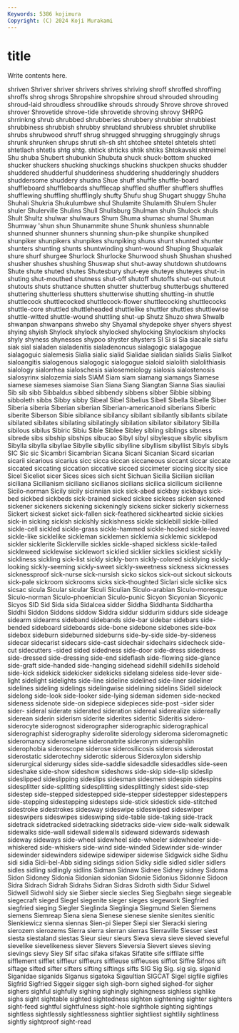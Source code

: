 ```yaml
---
Keywords: 5386 kojimura
Copyright: (C) 2024 Koji Murakami
---
```


# title

Write contents here.



shriven Shriver
shriver shrivers shrives shriving shroff shroffed shroffing shroffs shrog shrogs
Shropshire shropshire shroud shrouded shrouding shroud-laid shroudless shroudlike shrouds shroudy
Shrove shrove shroved shrover Shrovetide shrove-tide shrovetide shroving shrovy SHRPG
shrrinkng shrub shrubbed shrubberies shrubbery shrubbier shrubbiest shrubbiness shrubbish shrubby
shrubland shrubless shrublet shrublike shrubs shrubwood shruff shrug shrugged shrugging
shruggingly shrugs shrunk shrunken shrups shruti sh-sh sht shtchee shtetel
shtetels shtetl shtetlach shtetls shtg shtg. shtick shticks shtik shtiks
Shtokavski shtreimel Shu shuba Shubert shubunkin Shubuta shuck shuck-bottom shucked
shucker shuckers shucking shuckings shuckins shuckpen shucks shudder shuddered shudderful
shudderiness shuddering shudderingly shudders shuddersome shuddery shudna Shue shuff shuffle
shuffle-board shuffleboard shuffleboards shufflecap shuffled shuffler shufflers shuffles shufflewing shuffling
shufflingly shufty Shufu shug Shugart shuggy Shuha Shuhali Shukria Shukulumbwe
shul Shulamite Shulamith Shulem Shuler shuler Shulerville Shulins Shull Shullsburg
Shulman shuln Shulock shuls Shult Shultz shulwar shulwaurs Shum Shuma
shumac shumal Shuman Shumway 'shun shun Shunammite shune Shunk shunless
shunnable shunned shunner shunners shunning shun-pike shunpike shunpiked shunpiker shunpikers
shunpikes shunpiking shuns shunt shunted shunter shunters shunting shunts shuntwinding
shunt-wound Shuping Shuqualak shure shurf shurgee Shurlock Shurlocke Shurwood shush
Shushan shushed shusher shushes shushing Shuswap shut shut-away shutdown shutdowns
Shute shute shuted shutes Shutesbury shut-eye shuteye shuteyes shut-in shuting
shut-mouthed shutness shut-off shutoff shutoffs shut-out shutout shutouts shuts shuttance
shutten shutter shutterbug shutterbugs shuttered shuttering shutterless shutters shutterwise shutting
shutting-in shuttle shuttlecock shuttlecocked shuttlecock-flower shuttlecocking shuttlecocks shuttle-core shuttled shuttleheaded
shuttlelike shuttler shuttles shuttlewise shuttle-witted shuttle-wound shuttling shut-up Shutz Shuzo
shwa Shwalb shwanpan shwanpans shwebo shy Shyamal shydepoke shyer shyers
shyest shying shyish Shylock shylock shylocked shylocking Shylockism shylocks shyly
shyness shynesses shypoo shyster shysters SI Si si Sia siacalle
siafu siak sial sialaden sialadenitis sialadenoncus sialagogic sialagogue sialagoguic sialemesis
Sialia sialic sialid Sialidae sialidan sialids Sialis Sialkot sialoangitis sialogenous
sialogogic sialogogue sialoid sialolith sialolithiasis sialology sialorrhea sialoschesis sialosemeiology sialosis
sialostenosis sialosyrinx sialozemia sials SIAM Siam siam siamang siamangs Siamese
siamese siameses siamoise Sian Siana Siang Siangtan Sianna Sias siauliai
Sib sib sibb Sibbaldus sibbed sibbendy sibbens sibber Sibbie sibbing
sibboleth sibbs Sibby sibby Sibeal Sibel Sibelius Sibell Sibella Sibelle
Siber Siberia siberia Siberian siberian Siberian-americanoid siberians Siberic siberite Siberson
Sibie sibilance sibilancy sibilant sibilantly sibilants sibilate sibilated sibilates sibilating
sibilatingly sibilation sibilator sibilatory Sibilla sibilous sibilus Sibiric Sibiu Sible
Siblee Sibley sibling siblings sibness sibrede sibs sibship sibships sibucao
Sibyl sibyl sibylesque sibylic sibylism Sibylla sibylla sibyllae Sibylle sibyllic
sibylline sibyllism sibyllist Sibyls sibyls SIC Sic sic Sicambri Sicambrian
Sicana Sicani Sicanian Sicard sicarian sicarii sicarious sicarius sicc sicca
siccan siccaneous siccant siccar siccate siccated siccating siccation siccative sicced
siccimeter siccing siccity sice Sicel Siceliot sicer Sices sices sich
sicht Sichuan Sicilia Sicilian sicilian siciliana Sicilianism siciliano sicilianos sicilians
sicilica sicilicum sicilienne Sicilo-norman Sicily sicily sicinnian sick sick-abed sickbay
sickbays sick-bed sickbed sickbeds sick-brained sicked sickee sickees sicken sickened
sickener sickeners sickening sickeningly sickens sicker sickerly sickerness Sickert sickest
sicket sick-fallen sick-feathered sickhearted sickie sickies sick-in sicking sickish sickishly
sickishness sickle sicklebill sickle-billed sickle-cell sickled sickle-grass sickle-hammed sickle-hocked sickle-leaved
sickle-like sicklelike sickleman sicklemen sicklemia sicklemic sicklepod sickler sicklerite Sicklerville
sickles sickle-shaped sickless sickle-tailed sickleweed sicklewise sicklewort sicklied sicklier sicklies
sickliest sicklily sickliness sickling sick-list sickly sickly-born sickly-colored sicklying sickly-looking
sickly-seeming sickly-sweet sickly-sweetness sickness sicknesses sicknessproof sick-nurse sick-nursish sicko sickos
sick-out sickout sickouts sick-pale sickroom sickrooms sicks sick-thoughted Siclari sicle
siclike sics sicsac sicula Sicular sicular Siculi Siculian Siculo-arabian Siculo-moresque
Siculo-norman Siculo-phoenician Siculo-punic Sicyon Sicyonian Sicyonic Sicyos SID Sid Sida
sida Sidalcea sidder Siddha Siddhanta Siddhartha Siddhi Siddon Siddons siddow
Siddra siddur siddurim siddurs side sideage sidearm sidearms sideband sidebands
side-bar sidebar sidebars side-bended sideboard sideboards side-bone sidebone sidebones side-box
sidebox sideburn sideburned sideburns side-by-side side-by-sideness sidecar sidecarist sidecars side-cast
sidechair sidechairs sidecheck side-cut sidecutters -sided sided sidedness side-door side-dress
sidedress side-dressed side-dressing side-end sideflash side-flowing side-glance side-graft side-handed side-hanging
sidehead sidehill sidehills sidehold side-kick sidekick sidekicker sidekicks sidelang sideless
side-lever side-light sidelight sidelights side-line sideline sidelined side-liner sideliner sidelines
sideling sidelings sidelingwise sidelining sidelins Sidell sidelock sidelong side-look side-looker
side-lying sideman sidemen side-necked sideness sidenote side-on sidepiece sidepieces side-post
-sider sider sider- sideral siderate siderated sideration sidereal siderealize sidereally
siderean siderin siderism siderite siderites sideritic Sideritis sidero- siderocyte siderognost
siderographer siderographic siderographical siderographist siderography siderolite siderology sideroma sideromagnetic sideromancy
sideromelane sideronatrite sideronym siderophilin siderophobia sideroscope siderose siderosilicosis siderosis siderostat
siderostatic siderotechny siderotic siderous Sideroxylon sidership siderurgical siderurgy sides side-saddle
sidesaddle sidesaddles side-seen sideshake side-show sideshow sideshows side-skip side-slip sideslip
sideslipped sideslipping sideslips sidesman sidesmen sidespin sidespins sidesplitter side-splitting sidesplitting
sidesplittingly sidest side-step sidestep side-stepped sidestepped side-stepper sidestepper sidesteppers side-stepping
sidestepping sidesteps side-stick sidestick side-stitched sidestroke sidestrokes sidesway sideswipe sideswiped
sideswiper sideswipers sideswipes sideswiping side-table side-taking side-track sidetrack sidetracked sidetracking
sidetracks side-view side-walk sidewalk sidewalks side-wall sidewall sidewalls sideward sidewards
sidewash sideway sideways side-wheel sidewheel side-wheeler sidewheeler side-whiskered side-whiskers side-wind
side-winded Sidewinder side-winder sidewinder sidewinders sidewipe sidewiper sidewise Sidgwick sidhe
Sidhu sidi sidia Sidi-bel-Abb siding sidings sidion Sidky sidle sidled
sidler sidlers sidles sidling sidlingly sidlins Sidman Sidnaw Sidnee Sidney
sidney Sidoma Sidon Sidoney Sidonia Sidonian sidonian Sidonie Sidonius Sidonnie
Sidoon Sidra Sidrach Sidrah Sidrahs Sidran Sidras Sidroth sidth Sidur
Sidwel Sidwell Sidwohl sidy sie Sieber siecle siecles Sieg Siegbahn
siege siegeable siegecraft sieged Siegel siegenite sieger sieges siegework Siegfried
siegfried sieging Siegler Sieglinda Sieglingia Siegmund Sielen Siemens siemens Siemreap
Siena siena Sienese sienese sienite sienites sienitic Sienkiewicz sienna siennas
Sien-pi Sieper Siepi sier Sieracki siering sierozem sierozems Sierra sierra
sierran sierras Sierraville Siesser siest siesta siestaland siestas Sieur sieur
sieurs Sieva sieva sieve sieved sieveful sievelike sievelikeness siever Sievers
Sieversia Sievert sieves sieving sievings sievy Siey Sif sifac sifaka
sifakas Sifatite sife siffilate siffle sifflement sifflet siffleur siffleurs siffleuse
siffleuses sifflot Siffre Sifnos sift siftage sifted sifter sifters sifting
siftings sifts SIG Sig Sig. sig sig. siganid Siganidae siganids
Siganus sigatoka Sigaultian SIGCAT Sigel sigfile sigfiles Sigfrid Sigfried Siggeir
sigger sigh sigh-born sighed sighed-for sigher sighers sighful sighfully sighing
sighingly sighingness sighless sighlike sighs sight sightable sighted sightedness sighten
sightening sighter sighters sight-feed sightful sightfulness sight-hole sighthole sighting sightings
sightless sightlessly sightlessness sightlier sightliest sightlily sightliness sightly sightproof sight-read
